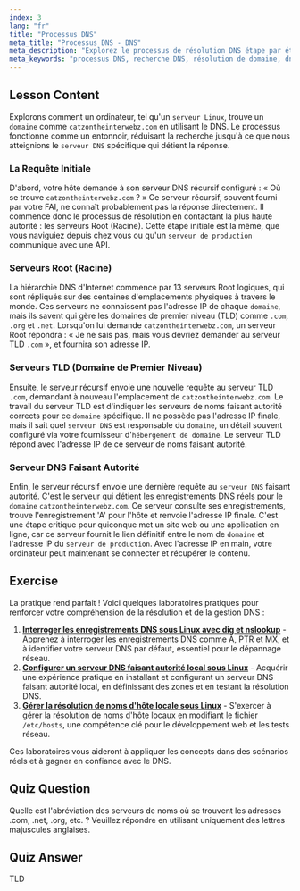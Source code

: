 ```yaml
---
index: 3
lang: "fr"
title: "Processus DNS"
meta_title: "Processus DNS - DNS"
meta_description: "Explorez le processus de résolution DNS étape par étape, des serveurs racine au serveur DNS faisant autorité. Comprenez comment un serveur Linux trouve un domaine, un concept crucial pour les environnements de production et l'hébergement de domaines."
meta_keywords: "processus DNS, recherche DNS, résolution de domaine, dns linux, serveur de production, hébergement de domaine, serveur dns, TLD, serveurs racine, dns faisant autorité"
---
```


## Lesson Content

Explorons comment un ordinateur, tel qu'un `serveur Linux`, trouve un `domaine` comme `catzontheinterwebz.com` en utilisant le DNS. Le processus fonctionne comme un entonnoir, réduisant la recherche jusqu'à ce que nous atteignions le `serveur DNS` spécifique qui détient la réponse.

### La Requête Initiale

D'abord, votre hôte demande à son serveur DNS récursif configuré : « Où se trouve `catzontheinterwebz.com` ? » Ce serveur récursif, souvent fourni par votre FAI, ne connaît probablement pas la réponse directement. Il commence donc le processus de résolution en contactant la plus haute autorité : les serveurs Root (Racine). Cette étape initiale est la même, que vous naviguiez depuis chez vous ou qu'un `serveur de production` communique avec une API.

### Serveurs Root (Racine)

La hiérarchie DNS d'Internet commence par 13 serveurs Root logiques, qui sont répliqués sur des centaines d'emplacements physiques à travers le monde. Ces serveurs ne connaissent pas l'adresse IP de chaque `domaine`, mais ils savent qui gère les domaines de premier niveau (TLD) comme `.com`, `.org` et `.net`. Lorsqu'on lui demande `catzontheinterwebz.com`, un serveur Root répondra : « Je ne sais pas, mais vous devriez demander au serveur TLD `.com` », et fournira son adresse IP.

### Serveurs TLD (Domaine de Premier Niveau)

Ensuite, le serveur récursif envoie une nouvelle requête au serveur TLD `.com`, demandant à nouveau l'emplacement de `catzontheinterwebz.com`. Le travail du serveur TLD est d'indiquer les serveurs de noms faisant autorité corrects pour ce `domaine` spécifique. Il ne possède pas l'adresse IP finale, mais il sait quel `serveur DNS` est responsable du `domaine`, un détail souvent configuré via votre fournisseur d'`hébergement de domaine`. Le serveur TLD répond avec l'adresse IP de ce serveur de noms faisant autorité.

### Serveur DNS Faisant Autorité

Enfin, le serveur récursif envoie une dernière requête au `serveur DNS` faisant autorité. C'est le serveur qui détient les enregistrements DNS réels pour le `domaine` `catzontheinterwebz.com`. Ce serveur consulte ses enregistrements, trouve l'enregistrement 'A' pour l'hôte et renvoie l'adresse IP finale. C'est une étape critique pour quiconque met un site web ou une application en ligne, car ce serveur fournit le lien définitif entre le nom de `domaine` et l'adresse IP du `serveur de production`. Avec l'adresse IP en main, votre ordinateur peut maintenant se connecter et récupérer le contenu.

## Exercise

La pratique rend parfait ! Voici quelques laboratoires pratiques pour renforcer votre compréhension de la résolution et de la gestion DNS :

1. **[Interroger les enregistrements DNS sous Linux avec dig et nslookup](https://labex.io/fr/labs/comptia-query-dns-records-in-linux-with-dig-and-nslookup-592796)** - Apprenez à interroger les enregistrements DNS comme A, PTR et MX, et à identifier votre serveur DNS par défaut, essentiel pour le dépannage réseau.
2. **[Configurer un serveur DNS faisant autorité local sous Linux](https://labex.io/fr/labs/comptia-set-up-a-local-authoritative-dns-server-on-linux-592803)** - Acquérir une expérience pratique en installant et configurant un serveur DNS faisant autorité local, en définissant des zones et en testant la résolution DNS.
3. **[Gérer la résolution de noms d'hôte locale sous Linux](https://labex.io/fr/labs/comptia-manage-local-hostname-resolution-in-linux-592792)** - S'exercer à gérer la résolution de noms d'hôte locaux en modifiant le fichier `/etc/hosts`, une compétence clé pour le développement web et les tests réseau.

Ces laboratoires vous aideront à appliquer les concepts dans des scénarios réels et à gagner en confiance avec le DNS.

## Quiz Question

Quelle est l'abréviation des serveurs de noms où se trouvent les adresses .com, .net, .org, etc. ? Veuillez répondre en utilisant uniquement des lettres majuscules anglaises.

## Quiz Answer

TLD
